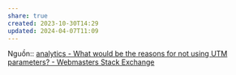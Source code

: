 ```yaml
---
share: true
created: 2023-10-30T14:29
updated: 2024-04-07T11:09
---
```

Nguồn:: [analytics - What would be the reasons for not using UTM parameters? - Webmasters Stack Exchange](https://webmasters.stackexchange.com/questions/144604/what-would-be-the-reasons-for-not-using-utm-parameters/144608?noredirect=1#comment203122_144608)